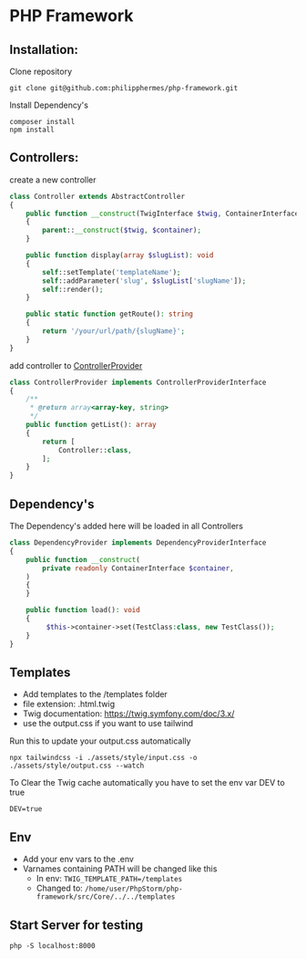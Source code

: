 # PHP Framework

## Installation:
Clone repository
```
git clone git@github.com:philipphermes/php-framework.git
```
Install Dependency's
```
composer install
npm install
```

## Controllers:

create a new controller

```php
class Controller extends AbstractController
{
    public function __construct(TwigInterface $twig, ContainerInterface $container)
    {
        parent::__construct($twig, $container);
    }

    public function display(array $slugList): void
    {
        self::setTemplate('templateName');
        self::addParameter('slug', $slugList['slugName']);
        self::render();
    }

    public static function getRoute(): string
    {
        return '/your/url/path/{slugName}';
    }
}
```

add controller to [ControllerProvider](https://github.com/philipphermes/php-framework/blob/main/src/Provider/ControllerProvider.php)

```php
class ControllerProvider implements ControllerProviderInterface
{
    /**
     * @return array<array-key, string>
     */
    public function getList(): array
    {
        return [
            Controller::class,
        ];
    }
}
```

## Dependency's

The Dependency's added here will be loaded in all Controllers

```php
class DependencyProvider implements DependencyProviderInterface
{
    public function __construct(
        private readonly ContainerInterface $container,
    )
    {
    }

    public function load(): void
    {
         $this->container->set(TestClass:class, new TestClass());
    }
}
```

## Templates

* Add templates to the /templates folder
* file extension: .html.twig
* Twig documentation: https://twig.symfony.com/doc/3.x/
* use the output.css if you want to use tailwind

Run this to update your output.css automatically
```
npx tailwindcss -i ./assets/style/input.css -o ./assets/style/output.css --watch
```
To Clear the Twig cache automatically you have to set the env var DEV to true
```dotenv
DEV=true
```

## Env

* Add your env vars to the .env
* Varnames containing PATH will be changed like this
  * In env: `TWIG_TEMPLATE_PATH=/templates`
  * Changed to: `/home/user/PhpStorm/php-framework/src/Core/../../templates`

## Start Server for testing
```
php -S localhost:8000
```